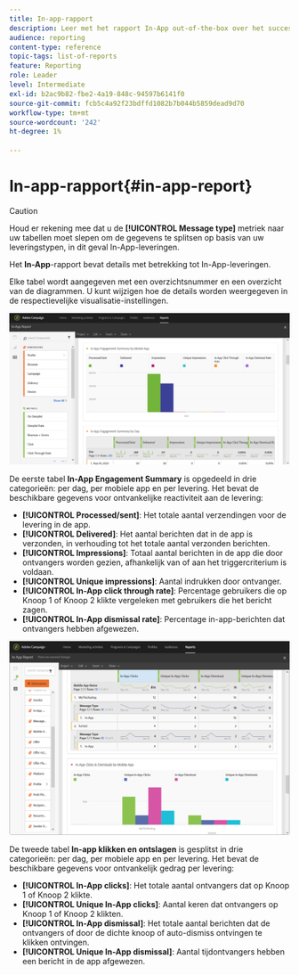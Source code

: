 ```yaml
---
title: In-app-rapport
description: Leer met het rapport In-App out-of-the-box over het succes van uw In-App-berichten.
audience: reporting
content-type: reference
topic-tags: list-of-reports
feature: Reporting
role: Leader
level: Intermediate
exl-id: b2ac9b82-fbe2-4a19-848c-94597b6141f0
source-git-commit: fcb5c4a92f23bdffd1082b7b044b5859dead9d70
workflow-type: tm+mt
source-wordcount: '242'
ht-degree: 1%

---
```


# In-app-rapport{#in-app-report}

>[!CAUTION]
>
>Houd er rekening mee dat u de **[!UICONTROL Message type]** metriek naar uw tabellen moet slepen om de gegevens te splitsen op basis van uw leveringstypen, in dit geval In-App-leveringen.

Het **In-App**-rapport bevat details met betrekking tot In-App-leveringen.

Elke tabel wordt aangegeven met een overzichtsnummer en een overzicht van de diagrammen. U kunt wijzigen hoe de details worden weergegeven in de respectievelijke visualisatie-instellingen.

![](assets/inapp_report.png)

De eerste tabel **In-App Engagement Summary** is opgedeeld in drie categorieën: per dag, per mobiele app en per levering. Het bevat de beschikbare gegevens voor ontvankelijke reactiviteit aan de levering:

* **[!UICONTROL Processed/sent]**: Het totale aantal verzendingen voor de levering in de app.
* **[!UICONTROL Delivered]**: Het aantal berichten dat in de app is verzonden, in verhouding tot het totale aantal verzonden berichten.
* **[!UICONTROL Impressions]**: Totaal aantal berichten in de app die door ontvangers worden gezien, afhankelijk van of aan het triggercriterium is voldaan.
* **[!UICONTROL Unique impressions]**: Aantal indrukken door ontvanger.
* **[!UICONTROL In-App click through rate]**: Percentage gebruikers die op Knoop 1 of Knoop 2 klikte vergeleken met gebruikers die het bericht zagen.
* **[!UICONTROL In-App dismissal rate]**: Percentage in-app-berichten dat ontvangers hebben afgewezen.

![](assets/inapp_report_1.png)

De tweede tabel **In-app klikken en ontslagen** is gesplitst in drie categorieën: per dag, per mobiele app en per levering. Het bevat de beschikbare gegevens voor ontvankelijk gedrag per levering:

* **[!UICONTROL In-App clicks]**: Het totale aantal ontvangers dat op Knoop 1 of Knoop 2 klikte.
* **[!UICONTROL Unique In-App clicks]**: Aantal keren dat ontvangers op Knoop 1 of Knoop 2 klikten.
* **[!UICONTROL In-App dismissal]**: Het totale aantal berichten dat de ontvangers of door de dichte knoop of auto-dismiss ontvingen te klikken ontvingen.
* **[!UICONTROL Unique In-App dismissal]**: Aantal tijdontvangers hebben een bericht in de app afgewezen.
